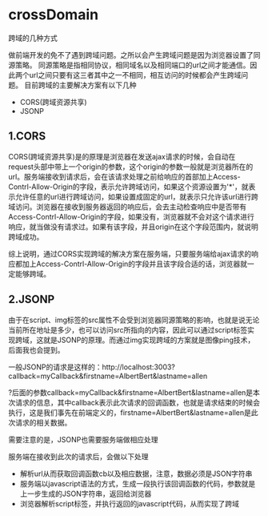 # crossDomain
跨域的几种方式

做前端开发的免不了遇到跨域问题。之所以会产生跨域问题是因为浏览器设置了同源策略。
同源策略是指相同协议，相同域名以及相同端口的url之间才能通信。因此两个url之间只要有这三者其中之一不相同，相互访问的时候都会产生跨域问题。
目前跨域的主要解决方案有以下几种
* CORS(跨域资源共享)
* JSONP

## 1.CORS
CORS(跨域资源共享)是的原理是浏览器在发送ajax请求的时候，会自动在request头部中带上一个origin的参数，这个origin的参数一般就是浏览器所在的url。服务端接收到请求后，会在该请求处理之前给响应的首部加上Access-Contrl-Allow-Origin的字段，表示允许跨域访问，如果这个资源设置为'*'，就表示允许任意的url进行跨域访问，如果设置成固定的url，就表示只允许该url进行跨域访问。浏览器在接收到服务器返回的响应后，会去主动检查响应中是否带有Access-Contrl-Allow-Origin的字段，如果没有，浏览器就不会对这个请求进行响应，就当做没有请求过。如果有该字段，并且origin在这个字段范围内，就说明跨域成功。

综上说明，通过CORS实现跨域的解决方案在服务端，只要服务端给ajax请求的响应都加上Access-Contrl-Allow-Origin的字段并且该字段合适的话，浏览器就一定能够跨域。

## 2.JSONP
由于在script、img标签的src属性不会受到浏览器同源策略的影响，也就是说无论当前所在地址是多少，也可以访问src所指向的内容，因此可以通过script标签实现跨域，这就是JSONP的原理。而通过img实现跨域的方案就是图像ping技术，后面我也会提到。

一般JSONP的请求是这样的：http://localhost:3003?callback=myCallback&firstname=AlbertBert&lastname=allen

?后面的参数callback=myCallback&firstname=AlbertBert&lastname=allen是本次请求的信息，其中callback表示此次请求的回调函数，也就是请求结束的时候会执行，这是我们事先在前端定义的，firstname=AlbertBert&lastname=allen是此次请求的相关数据。

需要注意的是，JSONP也需要服务端做相应处理

服务端在接收到此次的请求后，会做以下处理
* 解析url从而获取回调函数cb以及相应数据，注意，数据必须是JSON字符串
* 服务端以javascript语法的方式，生成一段执行该回调函数的代码，参数就是上一步生成的JSON字符串，返回给浏览器
* 浏览器解析script标签，并执行返回的javascript代码，从而实现了跨域
